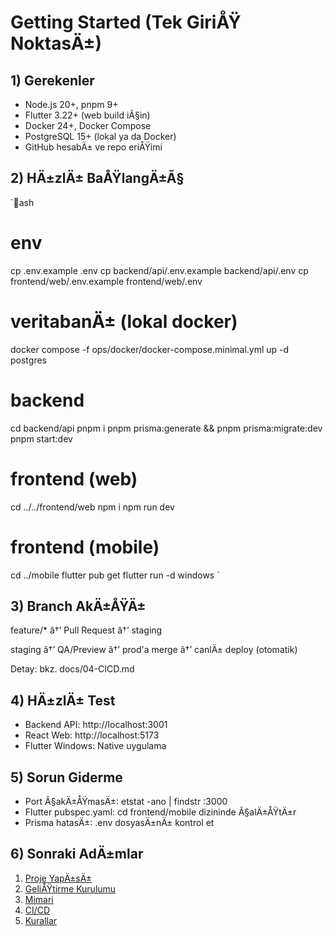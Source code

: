 ﻿# Getting Started (Tek GiriÅŸ NoktasÄ±)

## 1) Gerekenler
- Node.js 20+, pnpm 9+
- Flutter 3.22+ (web build iÃ§in)
- Docker 24+, Docker Compose
- PostgreSQL 15+ (lokal ya da Docker)
- GitHub hesabÄ± ve repo eriÅŸimi

## 2) HÄ±zlÄ± BaÅŸlangÄ±Ã§
`ash
# env
cp .env.example .env
cp backend/api/.env.example backend/api/.env
cp frontend/web/.env.example frontend/web/.env

# veritabanÄ± (lokal docker)
docker compose -f ops/docker/docker-compose.minimal.yml up -d postgres

# backend
cd backend/api
pnpm i
pnpm prisma:generate && pnpm prisma:migrate:dev
pnpm start:dev

# frontend (web)
cd ../../frontend/web
npm i
npm run dev

# frontend (mobile)
cd ../mobile
flutter pub get
flutter run -d windows
`

## 3) Branch AkÄ±ÅŸÄ±

feature/* â†’ Pull Request â†’ staging

staging â†’ QA/Preview â†’ prod'a merge â†’ canlÄ± deploy (otomatik)

Detay: bkz. docs/04-CICD.md

## 4) HÄ±zlÄ± Test

- Backend API: http://localhost:3001
- React Web: http://localhost:5173
- Flutter Windows: Native uygulama

## 5) Sorun Giderme

- Port Ã§akÄ±ÅŸmasÄ±: 
etstat -ano | findstr :3000
- Flutter pubspec.yaml: cd frontend/mobile dizininde Ã§alÄ±ÅŸtÄ±r
- Prisma hatasÄ±: .env dosyasÄ±nÄ± kontrol et

## 6) Sonraki AdÄ±mlar

1. [Proje YapÄ±sÄ±](01-Project-Structure.md)
2. [GeliÅŸtirme Kurulumu](02-Dev-Setup.md)
3. [Mimari](03-Architecture.md)
4. [CI/CD](04-CICD.md)
5. [Kurallar](05-Conventions.md)
